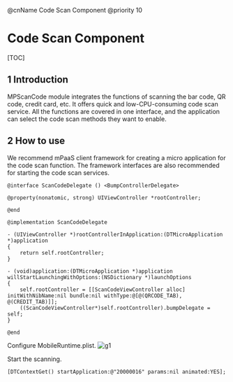 @cnName Code Scan Component
@priority 10

# Code Scan Component

[TOC]

## 1 Introduction

MPScanCode module integrates the functions of scanning the bar code, QR code, credit card, etc. It offers quick and low-CPU-consuming code scan service. All the functions are covered in one interface, and the application can select the code scan methods they want to enable. 

## 2 How to use

We recommend mPaaS client framework for creating a micro application for the code scan function. The framework interfaces are also recommended for starting the code scan services. 

```
@interface ScanCodeDelegate () <BumpControllerDelegate>

@property(nonatomic, strong) UIViewController *rootController;

@end

@implementation ScanCodeDelegate

- (UIViewController *)rootControllerInApplication:(DTMicroApplication *)application
{
    return self.rootController;
}

- (void)application:(DTMicroApplication *)application willStartLaunchingWithOptions:(NSDictionary *)launchOptions
{
    self.rootController = [[ScanCodeViewController alloc] initWithNibName:nil bundle:nil withType:@[@(QRCODE_TAB), @(CREDIT_TAB)]];
    ((ScanCodeViewController*)self.rootController).bumpDelegate = self;
}

@end
```

Configure MobileRuntime.plist. 
![g1](https://t.alipayobjects.com/images/rmsweb/T1ITBhXa4aXXXXXXXX.png)

Start the scanning. 
```
[DTContextGet() startApplication:@"20000016" params:nil animated:YES];
```

